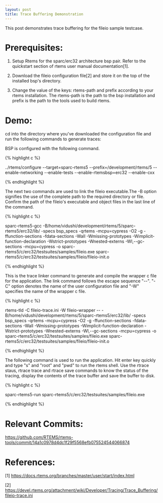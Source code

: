 ```yaml
---
layout: post
title: Trace Buffering Demonstration
---
```


This post demonstrates trace buffering for the fileio sample testcase.

# Prerequisites:

1) Setup Rtems for the sparc/erc32 architecture bsp pair. Refer to the quickstart section of rtems user manual documentation[1].

2) Download the fileio configuration file[2] and store it on the top of the installed bsp's directory.

3) Change the value of the keys: rtems-path and prefix according to your rtems installation. The rtems-path is the path to the bsp installation and prefix is the path to the tools used to build rtems. 

# Demo:

cd into the directory where you've downloaded the configuration file and run the following commands to generate traces:

BSP is configured with the following command.

{% highlight c %}

../rtems/configure --target=sparc-rtems5 --prefix=/development/rtems/5 --enable-networking --enable-tests --enable-rtemsbsp=erc32 --enable-cxx

{% endhighlight %}

The next two commands are used to link the fileio executable.The -B option signifies the use of the complete path to the required directory or file. Confirm the path of the fileio's executable and object files in the last line of the command.

{% highlight c %}

sparc-rtems5-gcc -B/home/vidushi/development/rtems/5/sparc-rtems5/erc32/lib/ -specs bsp_specs -qrtems -mcpu=cypress -O2 -g -ffunction-sections -fdata-sections -Wall -Wmissing-prototypes -Wimplicit-function-declaration -Wstrict-prototypes -Wnested-externs -Wl,--gc-sections -mcpu=cypress -o sparc-rtems5/c/erc32/testsuites/samples/fileio.exe sparc-rtems5/c/erc32/testsuites/samples/fileio/fileio-init.o

{% endhighlight %}

This is the trace linker command to generate and compile the wrapper c file for the application. The link command follows the escape sequence "--". "-C" option denotes the name of the user configuration file and "-W" specifies the name of the wrapper c file. 

{% highlight c %}

rtems-tld -C fileio-trace.ini -W fileio-wrapper -- -B/home/vidushi/development/rtems/5/sparc-rtems5/erc32/lib/ -specs bsp_specs -qrtems -mcpu=cypress -O2 -g -ffunction-sections -fdata-sections -Wall -Wmissing-prototypes -Wimplicit-function-declaration -Wstrict-prototypes -Wnested-externs -Wl,--gc-sections -mcpu=cypress -o sparc-rtems5/c/erc32/testsuites/samples/fileio.exe sparc-rtems5/c/erc32/testsuites/samples/fileio/fileio-init.o

{% endhighlight %}

The following command is used to run the application. Hit enter key quickly and type "s" and "root" and "pwd" to run the rtems shell. Use the rtrace staus, rtrace trace and rtrace save commands to know the status of the tracing, display the contents of the trace buffer and save the buffer to disk. 
 
{% highlight c %}

sparc-rtems5-run sparc-rtems5/c/erc32/testsuites/samples/fileio.exe

{% endhighlight %}

# Relevant Commits:
https://github.com/RTEMS/rtems-tools/commit/14a1c0978d4dc1f29f5568efb075524544066874

# References:

[1] https://docs.rtems.org/branches/master/user/start/index.html

[2] https://devel.rtems.org/attachment/wiki/Developer/Tracing/Trace_Buffering/fileio-trace.ini

